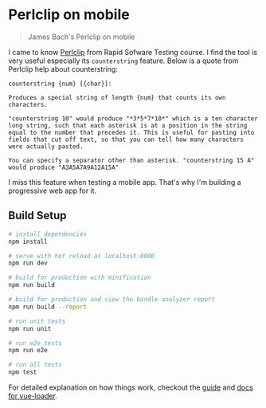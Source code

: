 # Perlclip on mobile

> James Bach's Perlclip on mobile

I came to know [Perlclip](http://www.satisfice.com/tools.shtml) from Rapid Sofware Testing course. I find the tool is very useful especially its `counterstring` feature. Below is a quote from Perlclip help about counterstring:

```
counterstring {num} [{char}]:

Produces a special string of length {num} that counts its own characters.

"counterstring 10" would produce "*3*5*7*10*" which is a ten character long string, such that each asterisk is at a position in the string equal to the number that precedes it. This is useful for pasting into fields that cut off text, so that you can tell how many characters were actually pasted.

You can specify a separator other than asterisk. "counterstring 15 A" would produce "A3A5A7A9A12A15A"
```

I miss this feature when testing a mobile app. That's why I'm building a progressive web app for it.

## Build Setup

``` bash
# install dependencies
npm install

# serve with hot reload at localhost:8080
npm run dev

# build for production with minification
npm run build

# build for production and view the bundle analyzer report
npm run build --report

# run unit tests
npm run unit

# run e2e tests
npm run e2e

# run all tests
npm test
```

For detailed explanation on how things work, checkout the [guide](http://vuejs-templates.github.io/webpack/) and [docs for vue-loader](http://vuejs.github.io/vue-loader).
